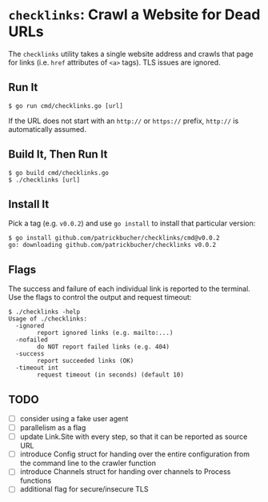 # `checklinks`: Crawl a Website for Dead URLs

The `checklinks` utility takes a single website address and crawls that page for
links (i.e. `href` attributes of `<a>` tags). TLS issues are ignored.

## Run It

    $ go run cmd/checklinks.go [url]

If the URL does not start with an `http://` or `https://` prefix, `http://` is
automatically assumed.

## Build It, Then Run It

    $ go build cmd/checklinks.go
    $ ./checklinks [url]

## Install It

Pick a tag (e.g. `v0.0.2`) and use `go install` to install that particular
version:

    $ go install github.com/patrickbucher/checklinks/cmd@v0.0.2
    go: downloading github.com/patrickbucher/checklinks v0.0.2

## Flags

The success and failure of each individual link is reported to the terminal. Use
the flags to control the output and request timeout:

    $ ./checklinks -help
    Usage of ./checklinks:
      -ignored
            report ignored links (e.g. mailto:...)
      -nofailed
            do NOT report failed links (e.g. 404)
      -success
            report succeeded links (OK)
      -timeout int
            request timeout (in seconds) (default 10)

## TODO

- [ ] consider using a fake user agent
- [ ] parallelism as a flag
- [ ] update Link.Site with every step, so that it can be reported as source URL
- [ ] introduce Config struct for handing over the entire configuration from
  the command line to the crawler function
- [ ] introduce Channels struct for handing over channels to Process functions
- [ ] additional flag for secure/insecure TLS
